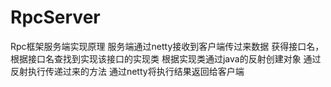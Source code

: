 # RpcServer
Rpc框架服务端实现原理
服务端通过netty接收到客户端传过来数据
获得接口名，根据接口名查找到实现该接口的实现类
根据实现类通过java的反射创建对象
通过反射执行传递过来的方法
通过netty将执行结果返回给客户端
